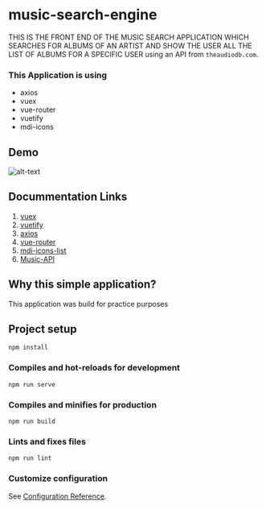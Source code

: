 # music-search-engine

THIS IS THE FRONT END OF THE MUSIC SEARCH APPLICATION WHICH SEARCHES FOR ALBUMS OF AN ARTIST AND SHOW THE USER ALL THE LIST OF ALBUMS FOR A SPECIFIC USER using an API from `theaudiodb.com`.

### This Application is using

- axios
- vuex
- vue-router
- vuetify
- mdi-icons

## Demo

![alt-text]()

## Docummentation Links

1. [vuex](https://vuex.vuejs.org/guide/#the-simplest-store)
2. [vuetify](http://vuetifyjs.com/en/components)
3. [axios](https://www.axios.com/)
4. [vue-router](https://router.vuejs.org/)
5. [mdi-icons-list](https://materialdesignicons.com/)
6. [Music-API](https://www.theaudiodb.com/)

## Why this simple application?

This application was build for practice purposes

## Project setup

```
npm install
```

### Compiles and hot-reloads for development

```
npm run serve
```

### Compiles and minifies for production

```
npm run build
```

### Lints and fixes files

```
npm run lint
```

### Customize configuration

See [Configuration Reference](https://cli.vuejs.org/config/).
